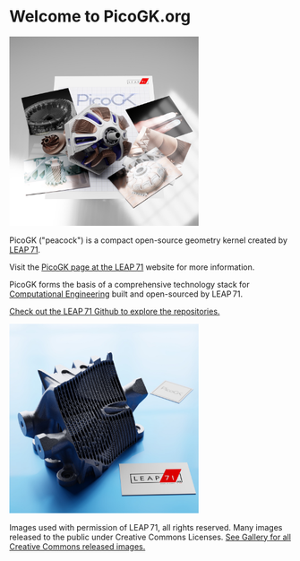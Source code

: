 # Welcome to PicoGK.org

<img src="images/picogk.jpeg" alt="picogk" style="zoom:33%;" />

PicoGK ("peacock") is a compact open-source geometry kernel created by [LEAP 71](https://leap71.com/).

Visit the [PicoGK page at the LEAP 71](https://leap71.com/PicoGK/) website for more information. 

PicoGK forms the basis of a comprehensive technology stack for [Computational Engineering](https://leap71.com/computationalengineering/) built and open-sourced by LEAP 71.

[Check out the LEAP 71 Github to explore the repositories.](https://github.com/leap71)

<img src="images/cc-by-sa-leap71_heatx_001.jpeg" alt="heatx" style="zoom:33%;" />

Images used with permission of LEAP 71, all rights reserved. Many images released to the public under Creative Commons Licenses. [See Gallery for all Creative Commons released images.](Gallery.md)

